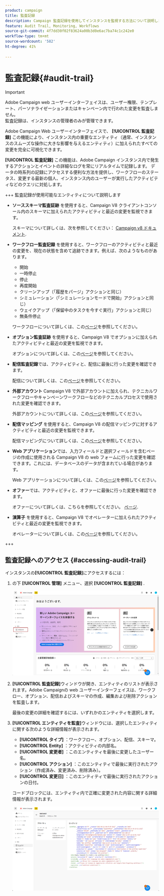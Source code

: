 ```yaml
---
product: campaign
title: 監査記録
description: Campaign 監査記録を使用してインスタンスを監視する方法について説明します
feature: Audit Trail, Monitoring, Workflows
source-git-commit: 4f7dd30f02f83624a00b3d0e6ac7ba74c1c242e0
workflow-type: tm+mt
source-wordcount: '582'
ht-degree: 41%

---
```


# 監査記録{#audit-trail}

>[!IMPORTANT]
>
>Adobe Campaign web ユーザーインターフェイスは、ユーザー権限、テンプレート、パーソナライゼーションまたはキャンペーン内で行われた変更を監査しません。\
>監査記録は、インスタンスの管理者のみが管理できます。

Adobe Campaign Web ユーザーインターフェイスで、 **[!UICONTROL 監査記録]** この機能により、インスタンス内の重要なエンティティ（通常、インスタンスのスムーズな操作に大きな影響を与えるエンティティ）に加えられたすべての変更を完全に可視化できます。

**[!UICONTROL 監査記録]** この機能は、Adobe Campaign インスタンス内で発生するアクションとイベントの詳細なログを常にリアルタイムで記録します。 データの時系列の記録にアクセスする便利な方法を提供し、ワークフローのステータス、変更する最新の個人、インスタンス内のユーザーが実行したアクティビティなどのクエリに対処します。

+++ 監査記録が使用可能なエンティティについて説明します

* **ソーススキーマ監査証跡** を使用すると、Campaign V8 クライアントコンソール内のスキーマに加えられたアクティビティと最近の変更を監視できます。

  スキーマについて詳しくは、次を参照してください： [Campaign v8 ドキュメント](https://experienceleague.adobe.com/en/docs/campaign/campaign-v8/developer/shemas-forms/schemas).

* **ワークフロー監査記録** を使用すると、ワークフローのアクティビティと最近の変更を、現在の状態を含めて追跡できます。例えば、次のようなものがあります。

   * 開始
   * 一時停止
   * 停止
   * 再度開始
   * クリーンアップ（「履歴をパージ」アクションと同じ）
   * シミュレーション（「シミュレーションモードで開始」アクションと同じ）
   * ウェイクアップ（「保留中のタスクを今すぐ実行」アクションと同じ）
   * 無条件停止

  ワークフローについて詳しくは、この[ページ](../workflows/gs-workflows.md)を参照してください。

* **オプション監査証跡** を使用すると、Campaign V8 でオプションに加えられたアクティビティと最近の変更を監視できます。

  オプションについて詳しくは、この[ページ](https://experienceleague.adobe.com/ja/docs/campaign-classic/using/installing-campaign-classic/appendices/configuring-campaign-options)を参照してください。

* **配信監査記録**&#x200B;では、アクティビティと、配信に最後に行った変更を確認できます。

  配信について詳しくは、この[ページ](../msg/gs-deliveries.md)を参照してください。

* **外部アカウント** Campaign V8 で外部アカウントに加えられ、テクニカルワークフローやキャンペーンワークフローなどのテクニカルプロセスで使用された変更を確認できます。

  外部アカウントについて詳しくは、この[ページ](https://experienceleague.adobe.com/en/docs/campaign/campaign-v8/config/configuration/external-accounts)を参照してください。

* **配信マッピング** を使用すると、Campaign V8 の配信マッピングに対するアクティビティと最近の変更を監視できます。

  配信マッピングについて詳しくは、この[ページ](https://experienceleague.adobe.com/en/docs/campaign/campaign-v8/audience/add-profiles/target-mappings)を参照してください。

* **Web アプリケーション**&#x200B;では、入力フィールドと選択フィールドを含むページの作成に使用される Campaign V8 の web フォームに行った変更を確認できます。これには、データベースのデータが含まれている場合があります。

  Web アプリケーションについて詳しくは、この[ページ](https://experienceleague.adobe.com/en/docs/campaign/campaign-v8/content/webapps)を参照してください。

* **オファー**&#x200B;では、アクティビティと、オファーに最後に行った変更を確認できます。

  オファーについて詳しくは、こちらを参照してください。 [ページ](../msg/offers.md).

* **演算子** を使用すると、Campaign V8 でオペレーターに加えられたアクティビティと最近の変更を監視できます。

  オペレーターについて詳しくは、この[ページ](https://experienceleague.adobe.com/en/docs/campaign/campaign-v8/offers/interaction-settings/interaction-operators)を参照してください。

+++

## 監査記録へのアクセス {#accessing-audit-trail}

インスタンスの&#x200B;**[!UICONTROL 監査記録]**&#x200B;にアクセスするには：

1. の下 **[!UICONTROL 管理]** メニュー、選択 **[!UICONTROL 監査記録]** .

   ![](assets/audit-trail-1.png)

1. **[!UICONTROL 監査記録]**&#x200B;ウィンドウが開き、エンティティのリストが表示されます。Adobe Campaignの web ユーザーインターフェイスは、ワークフロー、オプション、配信およびスキーマの作成、編集および削除アクションを監査します。

   最後の変更の詳細を確認するには、いずれかのエンティティを選択します。

1. **[!UICONTROL エンティティを監査]**&#x200B;ウィンドウには、選択したエンティティに関する次のような詳細情報が表示されます。

   * **[!UICONTROL タイプ]** ：ワークフロー、オプション、配信、スキーマ。
   * **[!UICONTROL Entity]** ：アクティビティの内部名。
   * **[!UICONTROL 変更者]** ：このエンティティを最後に変更したユーザー名。
   * **[!UICONTROL アクション]** ：このエンティティで最後に実行されたアクション（作成済み、変更済み、削除済み）。
   * **[!UICONTROL 変更日]** ：このエンティティで最後に実行されたアクションの日付。

   コードブロックには、エンティティ内で正確に変更された内容に関する詳細情報が表示されます。

   ![](assets/audit-trail-2.png)

